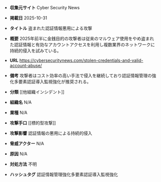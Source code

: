 - **収集元サイト**
Cyber Security News

- **掲載日**
2025-10-31

- **タイトル**
盗まれた認証情報悪用による攻撃

- **概要**
2025年前半に金銭目的の攻撃者は従来のマルウェア使用をやめ盗まれた認証情報と有効なアカウントアクセスを利用し複数業界のネットワークに持続的侵入を試みている。

- **URL**
https://cybersecuritynews.com/stolen-credentials-and-valid-account-abuse/

- **備考**
攻撃者はコスト効率の高い手法で侵入を継続しており認証情報管理の強化多要素認証導入監視強化が推奨される。

- **分類**
[[他組織インシデント]]

- **組織名**
N/A

- **業種**
N/A

- **攻撃手口**
[[標的型攻撃]]

- **攻撃影響**
認証情報の悪用による持続的侵入

- **脅威アクター**
N/A

- **原因**
N/A

- **対処方法**
不明

- **ハッシュタグ**
認証情報管理強化多要素認証導入監視強化
